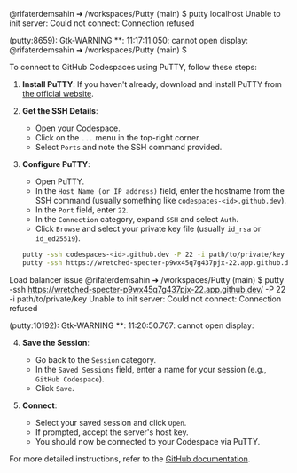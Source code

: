 @rifaterdemsahin ➜ /workspaces/Putty (main) $ putty localhost
Unable to init server: Could not connect: Connection refused

(putty:8659): Gtk-WARNING **: 11:17:11.050: cannot open display: 
@rifaterdemsahin ➜ /workspaces/Putty (main) $ 

To connect to GitHub Codespaces using PuTTY, follow these steps:

1. **Install PuTTY**: If you haven't already, download and install PuTTY from [the official website](https://www.putty.org/).

2. **Get the SSH Details**:
    - Open your Codespace.
    - Click on the `...` menu in the top-right corner.
    - Select `Ports` and note the SSH command provided.

3. **Configure PuTTY**:
    - Open PuTTY.
    - In the `Host Name (or IP address)` field, enter the hostname from the SSH command (usually something like `codespaces-<id>.github.dev`).
    - In the `Port` field, enter `22`.
    - In the `Connection` category, expand `SSH` and select `Auth`.
    - Click `Browse` and select your private key file (usually `id_rsa` or `id_ed25519`).

    ```sh
    putty -ssh codespaces-<id>.github.dev -P 22 -i path/to/private/key
   putty -ssh https://wretched-specter-p9wx45q7g437pjx-22.app.github.dev/ -P 22 -i path/to/private/key
    ```

Load balancer issue
@rifaterdemsahin ➜ /workspaces/Putty (main) $  putty -ssh https://wretched-specter-p9wx45q7g437pjx-22.app.github.dev/ -P 22 -i path/to/private/key
Unable to init server: Could not connect: Connection refused

(putty:10192): Gtk-WARNING **: 11:20:50.767: cannot open display: 


4. **Save the Session**:
    - Go back to the `Session` category.
    - In the `Saved Sessions` field, enter a name for your session (e.g., `GitHub Codespace`).
    - Click `Save`.

5. **Connect**:
    - Select your saved session and click `Open`.
    - If prompted, accept the server's host key.
    - You should now be connected to your Codespace via PuTTY.

For more detailed instructions, refer to the [GitHub documentation](https://docs.github.com/en/codespaces/developing-in-codespaces/using-ssh-with-codespaces).